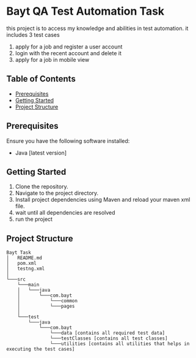 # Bayt QA Test Automation Task

this project is to access my knowledge and abilities in test automation.
it includes 3 test cases
1. apply for a job and register a user account
2. login with the recent account and delete it
3. apply for a job in mobile view

## Table of Contents

- [Prerequisites](#prerequisites)
- [Getting Started](#getting-started)
- [Project Structure](#project-structure)


## Prerequisites

Ensure you have the following software installed:

- Java [latest version]

## Getting Started

1. Clone the repository.
2. Navigate to the project directory.
3. Install project dependencies using Maven and reload your maven xml file.
4. wait until all dependencies are resolved
5. run the project

## Project Structure

```plaintext
Bayt Task
│   README.md
│   pom.xml
│   testng.xml
│
└───src
    └───main
    │   └───java
    │       └───com.bayt
    │           └───common
    │           └───pages
    │
    └───test
        └───java
            └───com.bayt
                └───data [contains all required test data]
                └───testClasses [contains all test classes]
                └───utilities [contains all utilities that helps in executing the test cases]
